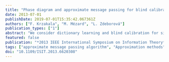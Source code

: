 ```yaml
---
title: "Phase diagram and approximate message passing for blind calibration and dictionary learning"
date: 2013-07-01
publishDate: 2019-07-01T15:35:42.067361Z
authors: ["F. Krzakala", "M. Mézard", "L. Zdeborová"]
publication_types: ["1"]
abstract: "We consider dictionary learning and blind calibration for signals and matrices created from a random ensemble. We study the mean-squared error in the limit of large signal dimension using the replica method and unveil the appearance of phase transitions delimiting impossible, possible-but-hard and possible inference regions. We also introduce an approximate message passing algorithm that asymptotically matches the theoretical performance, and show through numerical tests that it performs very well, for the calibration problem, for tractable system sizes."
featured: false
publication: "*2013 IEEE International Symposium on Information Theory*"
tags: ["approximate message passing algorithm", "Approximation methods", "blind calibration", "calibration", "Calibration", "calibration problem", "Compressed sensing", "Dictionaries", "dictionary learning", "inference mechanisms", "Information theory", "large signal dimension", "learning (artificial intelligence)", "matrices", "matrix algebra", "mean square error methods", "mean-squared error", "message passing", "Message passing", "numerical test", "phase diagram", "phase transitions delimiting", "possible inference region", "possible-but-hard region", "random ensemble", "random processes", "replica method", "Sparse matrices", "tractable system size"]
doi: "10.1109/ISIT.2013.6620308"
---
```


